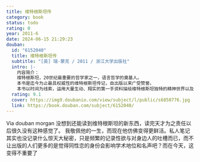```yaml
---
title: 维特根斯坦传
category: book
status: todo
rating: 0
year: 2011-6
date: 2024-06-15 21:29:23
douban:
  id: "6152040"
  title: 维特根斯坦传
  subtitle: "[英] 瑞·蒙克 / 2011 / 浙江大学出版社"
  intro: |-
    内容简介：
    维特根斯坦，20世纪最重要的哲学家之一，语言哲学的奠基人。
    本书是迄今为止最具权威性的维特根斯坦传记，自出版以来广受赞誉。
    本书以时间为线索，运用大量生动、翔实的第一手资料描绘维特根斯坦独特的精神世界以及传奇的一生，堪称一流的思想传记。
  rating: 9.1
  cover: https://img9.doubanio.com/view/subject/l/public/s6850776.jpg
  link: https://book.douban.com/subject/6152040/
---
```


Via douban morgan 没想到还能读到维特根斯坦的新东西，读完天才为之责任以后很久没有这种感觉了。
我敬佩他的一生，而现在他仿佛变得更鲜活。私人笔记其实也没记录什么惊天大秘密，只是频繁的记录性欲与对身边人的吐槽而已，而不让出版的人们更多的是觉得同性恋的身份会影响学术地位和名声吧？而在今天，这变得不重要了